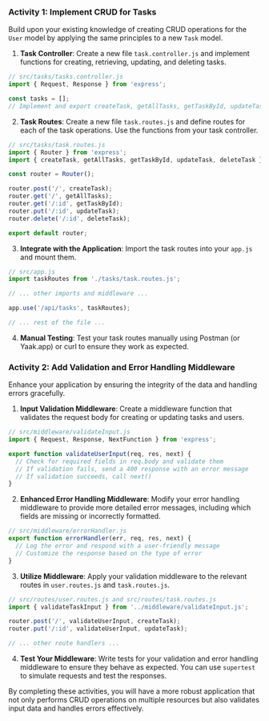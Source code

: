 ### Activity 1: Implement CRUD for Tasks

Build upon your existing knowledge of creating CRUD operations for the `User` model by applying the same principles to a new `Task` model.

1. **Task Controller**: Create a new file `task.controller.js` and implement functions for creating, retrieving, updating, and deleting tasks.

```javascript
// src/tasks/tasks.controller.js
import { Request, Response } from 'express';

const tasks = [];
// Implement and export createTask, getAllTasks, getTaskById, updateTask, and deleteTask functions
```

2. **Task Routes**: Create a new file `task.routes.js` and define routes for each of the task operations. Use the functions from your task controller.

```javascript
// src/tasks/task.routes.js
import { Router } from 'express';
import { createTask, getAllTasks, getTaskById, updateTask, deleteTask } from '../tasks.controller.js';

const router = Router();

router.post('/', createTask);
router.get('/', getAllTasks);
router.get('/:id', getTaskById);
router.put('/:id', updateTask);
router.delete('/:id', deleteTask);

export default router;
```

3. **Integrate with the Application**: Import the task routes into your `app.js` and mount them.

```javascript
// src/app.js
import taskRoutes from './tasks/task.routes.js';

// ... other imports and middleware ...

app.use('/api/tasks', taskRoutes);

// ... rest of the file ...
```

4. **Manual Testing**: Test your task routes manually using Postman (or Yaak.app) or curl to ensure they work as expected.

### Activity 2: Add Validation and Error Handling Middleware

Enhance your application by ensuring the integrity of the data and handling errors gracefully.

1. **Input Validation Middleware**: Create a middleware function that validates the request body for creating or updating tasks and users. 

```javascript
// src/middleware/validateInput.js
import { Request, Response, NextFunction } from 'express';

export function validateUserInput(req, res, next) {
  // Check for required fields in req.body and validate them
  // If validation fails, send a 400 response with an error message
  // If validation succeeds, call next()
}
```

2. **Enhanced Error Handling Middleware**: Modify your error handling middleware to provide more detailed error messages, including which fields are missing or incorrectly formatted.

```javascript
// src/middleware/errorHandler.js
export function errorHandler(err, req, res, next) {
  // Log the error and respond with a user-friendly message
  // Customize the response based on the type of error
}
```

3. **Utilize Middleware**: Apply your validation middleware to the relevant routes in `user.routes.js` and `task.routes.js`.

```javascript
// src/routes/user.routes.js and src/routes/task.routes.js
import { validateTaskInput } from '../middleware/validateInput.js';

router.post('/', validateUserInput, createTask);
router.put('/:id', validateUserInput, updateTask);

// ... other route handlers ...
```

4. **Test Your Middleware**: Write tests for your validation and error handling middleware to ensure they behave as expected. You can use `supertest` to simulate requests and test the responses.

By completing these activities, you will have a more robust application that not only performs CRUD operations on multiple resources but also validates input data and handles errors effectively.